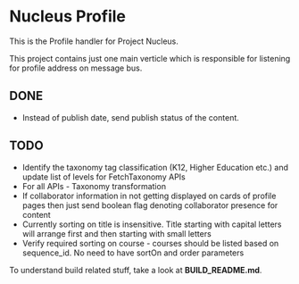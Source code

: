 Nucleus Profile
================

This is the Profile handler for Project Nucleus. 

This project contains just one main verticle which is responsible for listening for profile address on message bus. 

DONE
----
* Instead of publish date, send publish status of the content.

TODO
----
* Identify the taxonomy tag classification (K12, Higher Education etc.) and update list of levels for FetchTaxonomy APIs
* For all APIs - Taxonomy transformation
* If collaborator information in not getting displayed on cards of profile pages then just send boolean flag denoting collaborator presence for content
* Currently sorting on title is insensitive. Title starting with capital letters will arrange first and then starting with small letters 
* Verify required sorting on course - courses should be listed based on sequence_id. No need to have sortOn and order parameters
 

To understand build related stuff, take a look at **BUILD_README.md**.


